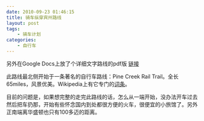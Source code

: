 ```yaml
---
date: 2010-09-23 01:46:15
title: 骑车纵穿宾州路线
layout: post
tags:
    - 骑车计划
categories:
    - 自行车
---
```


另外在Google Docs上放了个详细文字路线的pdf版 <a href="https://docs.google.com/fileview?id=0B66S8QvtODIYMTYxY2MzYjQtM2ZjNS00NmYyLWExNGMtNGI5OGNlY2M1ZTFi&amp;hl=en" target="_blank">链接</a>

此路线最北侧开始于一条著名的自行车路线：Pine Creek Rail Trail。全长65miles，风景优美。Wikipedia上有它专门的<a href="http://en.wikipedia.org/wiki/Pine_Creek_Rail_Trail" target="_blank">词条</a>。

目前的问题是，如果想完整的走完此路线的话，怎么从一端开始，没办法开车过去然后把车扔那，开始有些怀念国内到处都很方便的火车，很便宜的小旅馆了。另外正南端离华盛顿也只有100多迈的距离。

